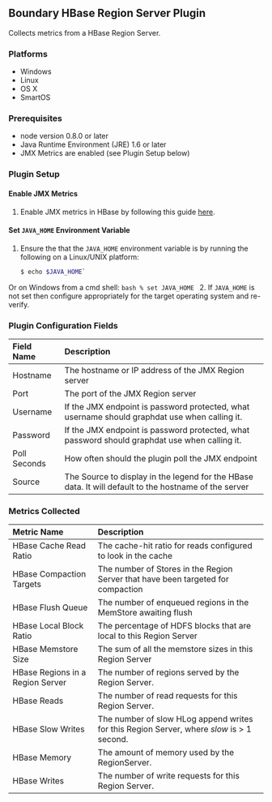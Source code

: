 Boundary HBase Region Server Plugin
-----------------------------------
Collects metrics from a HBase Region Server.

### Platforms
- Windows
- Linux
- OS X
- SmartOS

### Prerequisites
- node version 0.8.0 or later
- Java Runtime Environment (JRE) 1.6 or later
- JMX Metrics are enabled (see Plugin Setup below)

### Plugin Setup

#### Enable JMX Metrics

1. Enable JMX metrics in HBase by following this guide [here](https://hbase.apache.org/metrics.html).

#### Set `JAVA_HOME` Environment Variable
1. Ensure the that the `JAVA_HOME` environment variable is by running the following on a Linux/UNIX platform:
     ```bash
     $ echo $JAVA_HOME`
     ```
Or on Windows from a cmd shell:
     ```bash
     % set JAVA_HOME
     ```
2. If `JAVA_HOME` is not set then configure appropriately for the target operating system and re-verify.

### Plugin Configuration Fields
|Field Name  |Description                                                                                           |
|:-----------|:-----------------------------------------------------------------------------------------------------|
|Hostname    |The hostname or IP address of the JMX Region server                                                   |
|Port        |The port of the JMX Region server                                                                     |
|Username    |If the JMX endpoint is password protected, what username should graphdat use when calling it.         |
|Password    |If the JMX endpoint is password protected, what password should graphdat use when calling it.         |
|Poll Seconds|How often should the plugin poll the JMX endpoint                                                     |
|Source      |The Source to display in the legend for the HBase data.  It will default to the hostname of the server|

### Metrics Collected
|Metric Name                     |Description                                                                              |
|:-------------------------------|:----------------------------------------------------------------------------------------|
|HBase Cache Read Ratio          |The cache-hit ratio for reads configured to look in the cache                            |
|HBase Compaction Targets        |The number of Stores in the Region Server that have been targeted for compaction         |
|HBase Flush Queue               |The number of enqueued regions in the MemStore awaiting flush                            |
|HBase Local Block Ratio         |The percentage of HDFS blocks that are local to this Region Server                       |
|HBase Memstore Size             |The sum of all the memstore sizes in this Region Server                                  |
|HBase Regions in a Region Server|The number of regions served by the Region Server.                                       |
|HBase Reads                     |The number of read requests for this Region Server.                                      |
|HBase Slow Writes               |The number of slow HLog append writes for this Region Server, where _slow_ is > 1 second.|
|HBase Memory                    |The amount of memory used by the RegionServer.                                           |
|HBase Writes                    |The number of write requests for this Region Server.                                     |





